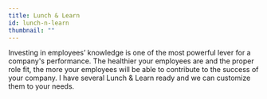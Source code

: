 ```yaml
---
title: Lunch & Learn
id: lunch-n-learn
thumbnail: ""
---
```


Investing in employees’ knowledge is one of the most powerful lever for a company's performance. The healthier your employees are and the proper role fit, the more your employees will be able to contribute to the success of your company. I have several Lunch & Learn ready and we can customize them to your needs.
